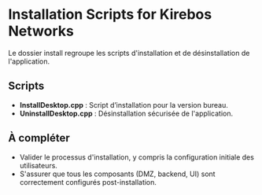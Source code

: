 # Installation Scripts for Kirebos Networks

Le dossier install regroupe les scripts d'installation et de désinstallation de l'application.

## Scripts
- **InstallDesktop.cpp** : Script d’installation pour la version bureau.
- **UninstallDesktop.cpp** : Désinstallation sécurisée de l'application.

## À compléter
- Valider le processus d'installation, y compris la configuration initiale des utilisateurs.
- S'assurer que tous les composants (DMZ, backend, UI) sont correctement configurés post-installation.
